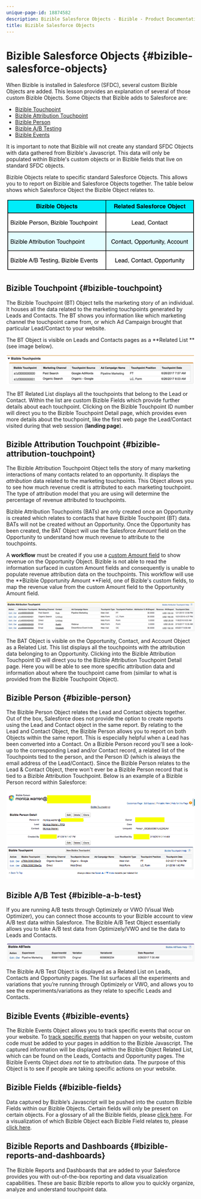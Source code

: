 ```yaml
---
unique-page-id: 18874582
description: Bizible Salesforce Objects - Bizible - Product Documentation
title: Bizible Salesforce Objects
---
```


# Bizible Salesforce Objects {#bizible-salesforce-objects}

When Bizible is installed in Salesforce (SFDC), several custom Bizible Objects are added. This lesson provides an explanation of several of those custom Bizible Objects. Some Objects that Bizible adds to Salesforce are:

* [Bizible Touchpoint](#touchpoint)
* [Bizible Attribution Touchpoint](#attribution)
* [Bizible Person](#person)
* [Bizible A/B Testing](#ab)
* [Bizible Events](#events)

It is important to note that Bizible will not create any standard SFDC Objects with data gathered from Bizible's Javascript. This data will only be populated within Bizible's custom objects or in Bizible fields that live on standard SFDC objects.

Bizible Objects relate to specific standard Salesforce Objects. This allows you to to report on Bizible and Salesforce Objects together. The table below shows which Salesforce Object the Bizible Object relates to.

![](assets/1-1.png)

## Bizible Touchpoint {#bizible-touchpoint}

The Bizible Touchpoint (BT) Object tells the marketing story of an individual. It houses all the data related to the marketing touchpoints generated by Leads and Contacts. The BT shows you information like which marketing channel the touchpoint came from, or which Ad Campaign brought that particular Lead/Contact to your website.

The BT Object is visible on Leads and Contacts pages as a **Related List **(see image below).

![](assets/2-1.png)

The BT Related List displays all the touchpoints that belong to the Lead or Contact. Within the list are custom Bizible Fields which provide further details about each touchpoint. Clicking on the Bizible Touchpoint ID number will direct you to the Bizible Touchpoint Detail page, which provides even more details about the touchpoint, like the first web page the Lead/Contact visited during that web session (**landing page**).

## Bizible Attribution Touchpoint {#bizible-attribution-touchpoint}

The Bizible Attribution Touchpoint Object tells the story of many marketing interactions of many contacts related to an opportunity. It displays the *attribution* data related to the marketing touchpoints. This Object allows you to see how much revenue credit is attributed to each marketing touchpoint. The type of attribution model that you are using will determine the percentage of revenue attributed to touchpoints.

Bizible Attribution Touchpoints (BATs) are only created once an Opportunity is created which relates to contacts that have Bizible Touchpoint (BT) data. BATs will not be created without an Opportunity. Once the Opportunity has been created, the BAT Object will use the Salesforce *Amount* field on the Opportunity to understand how much revenue to attribute to the touchpoints.

A **workflow** must be created if you use a [custom Amount field](http://docs.marketo.com/x/qQEgAQ) to show revenue on the Opportunity Object. Bizible is not able to read the information surfaced in custom Amount fields and consequently is unable to populate revenue attribution data on the touchpoints. This workflow will use the **Bizible Opportunity Amount **Field, one of Bizible's custom fields, to map the revenue value from the custom Amount field to the Opportunity Amount field.

![](assets/3-1.png)

The BAT Object is visible on the Opportunity, Contact, and Account Object as a Related List. This list displays all the touchpoints with the attribution data belonging to an Opportunity. Clicking into the Bizible Attribution Touchpoint ID will direct you to the Bizible Attribution Touchpoint Detail page. Here you will be able to see more specific attribution data and information about where the touchpoint came from (similar to what is provided from the Bizible Touchpoint Object).

## Bizible Person {#bizible-person}

The Bizible Person Object relates the Lead and Contact objects together. Out of the box, Salesforce does not provide the option to create reports using the Lead and Contact object in the same report. By relating to the Lead and Contact Object, the Bizible Person allows you to report on both Objects within the same report. This is especially helpful when a Lead has been converted into a Contact. On a Bizible Person record you'll see a look-up to the corresponding Lead and/or Contact record, a related list of the Touchpoints tied to the person, and the Person ID (which is always the email address of the Lead/Contact). Since the Bizible Person relates to the Lead & Contact Object, there won't ever be a Bizible Person record that is tied to a Bizible Attribution Touchpoint. Below is an example of a Bizible Person record within Salesforce:

![](assets/4.png)

## Bizible A/B Test {#bizible-a-b-test}

If you are running A/B tests through Optimizely or VWO (Visual Web Optimizer), you can connect those accounts to your Bizible account to view A/B test data within Salesforce. The Bizible A/B Test Object essentially allows you to take A/B test data from Optimizely/VWO and tie the data to Leads and Contacts.

![](assets/5.png)

The Bizible A/B Test Object is displayed as a Related List on Leads, Contacts and Opportunity pages. The list surfaces all the experiments and variations that you’re running through Optimizely or VWO, and allows you to see the experiments/variations as they relate to specific Leads and Contacts.

## Bizible Events {#bizible-events}

The Bizible Events Object allows you to track specific events that occur on your website. To [track specific events](http://docs.marketo.com/x/aAEgAQ) that happen on your website, custom code must be added to your pages in addition to the Bizible Javascript. The captured information will be displayed within the Bizible Object Related List, which can be found on the Leads, Contacts and Opportunity pages. The Bizible Events Object *does not* tie to attribution data. The purpose of this Object is to see if people are taking specific actions on your website.

## Bizible Fields {#bizible-fields}

Data captured by Bizible’s Javascript will be pushed into the custom Bizible Fields within our Bizible Objects. Certain fields will only be present on certain objects. For a glossary of all the Bizible fields, please [click here](http://docs.marketo.com/x/2gAgAQ). For a visualization of which Bizible Object each Bizible Field relates to, please [click here](http://docs.marketo.com/x/2AAgAQ).

## Bizible Reports and Dashboards {#bizible-reports-and-dashboards}

The Bizible Reports and Dashboards that are added to your Salesforce provides you with out-of-the-box reporting and data visualization capabilities. These are basic Bizible reports to allow you to quickly organize, analyze and understand touchpoint data.

